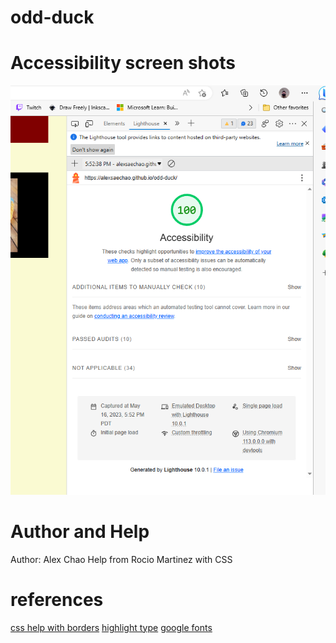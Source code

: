 # odd-duck

# Accessibility screen shots
<!-- ![15 MAY 2023 Screenshot of accessibility](img/20230515-odd-duck-index-accessibility.png) -->
![16 MAY 2023 Screenshot of accessibility](img/20230516-odd-duck-index-accessibility.png)


# Author and Help
Author: Alex Chao
Help from Rocio Martinez with CSS

# references

[css help with borders](https://developer.mozilla.org/en-US/docs/Web/CSS/border )
[highlight type](https://www.scaler.com/topics/css-highlight-text/)
[google fonts](https://fonts.google.com/specimen/Permanent+Marker/tester?category=Handwriting)
